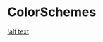 # ColorSchemes
[!alt text](https://raw.githubusercontent.com/LF303/ColorSchemes/master/ColorScheme.png)
